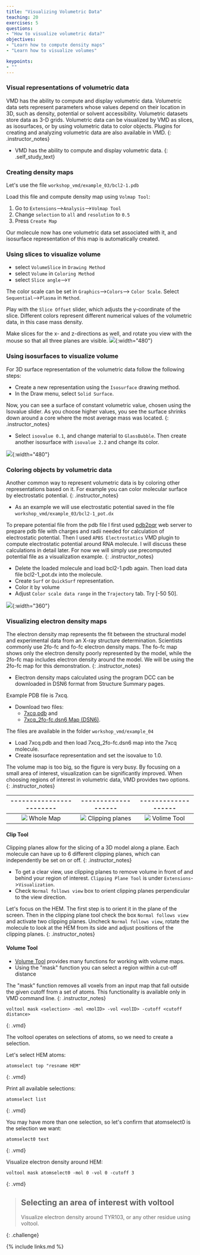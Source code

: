 ```yaml
---
title: "Visualizing Volumetric Data"
teaching: 20
exercises: 5
questions:
- "How to visualize volumetric data?"
objectives:
- "Learn how to compute density maps"
- "Learn how to visualize volumes"

keypoints:
- ""
---
```

### Visual representations of volumetric data
VMD has the ability to compute and display volumetric data. Volumetric data sets represent parameters whose values depend on their location in 3D, such as density, potential or solvent accessibility. Volumetric datasets store data as 3-D grids. Volumetric data can be visualized by VMD as slices, as isosurfaces, or by using volumetric data to color objects. Plugins for creating and analyzing volumetric data are also available in VMD.
{: .instructor_notes}

- VMD has the ability to compute and display volumetric data.
 {: .self_study_text}

### Creating density maps 
Let's use the file `workshop_vmd/example_03/bcl2-1.pdb`

Load this file and compute density map using `Volmap Tool`:
1. Go to `Extensions`-->`Analysis`-->`Volmap Tool`
2. Change `selection` to `all` and `resolution` to `0.5`
3. Press `Create Map`

Our molecule now has one volumetric data set associated with it, and isosurface representation of this map is automatically created.

### Using slices to visualize volume
- select `VolumeSlice` in `Drawing Method`
- select `Volume` in `Coloring Method`
- select `Slice angle`-->`Y`

The color scale can be set in `Graphics`-->`Colors`--> `Color Scale`. Select `Sequential`-->`Plasma` in `Method`.

Play with the `Slice Offset` slider, which adjusts the y-coordinate of the slice. Different colors represent different numerical values of the volumetric data, in this case mass density. 

Make slices for the x- and z-directions as well, and rotate you view with the mouse so that all three planes are visible. 
![](../fig/volSlice.png){:width="480"}

### Using isosurfaces to visualize volume
For 3D surface representation of the volumetric data follow the following steps:

- Create a new representation using the `Isosurface` drawing method. 
- In the Draw menu, select `Solid Surface`. 

Now, you can see a surface of constant volumetric value, chosen using the Isovalue slider. As you choose higher values, you see the surface shrinks down around a core where the most average mass was located. 
{: .instructor_notes}

- Select `isovalue 0.1`, and change material to `GlassBubble`. Then create another isosurface with `isovalue 2.2` and change its color.

![](../fig/isoSurf.png){:width="480"}

### Coloring objects by volumetric data
Another common way to represent volumetric data is by coloring other representations based on it. For example you can color molecular surface by electrostatic potential.
{: .instructor_notes}

- As an example we will use electrostatic potential saved in the file `workshop_vmd/example_03/bcl2-1_pot.dx`

To prepare potential file from the pdb file I first used [pdb2pqr](https://server.poissonboltzmann.org) web server to prepare pdb file with charges and radii needed for calculation of electrostatic potential. Then I used `APBS Electrostatics` VMD plugin to compute electrostatic potential around RNA molecule. I will discuss these calculations in detail later. For now we will simply use precomputed potential file as a visualization example. 
{: .instructor_notes}

- Delete the loaded molecule and load bcl2-1.pdb again. Then load data file bcl2-1_pot.dx into the molecule. 
- Create `Surf` or `QuickSurf` representation.
- Color it by volume
- Adjust `Color scale data range` in the `Trajectory` tab. Try [-50 50].

![](../fig/pot.png){:width="360"}

### Visualizing electron density maps

The electron density map represents the fit between the structural model  and experimental data from an X-ray structure determination. Scientists commonly use 2fo-fc and fo-fc electron density maps.  The fo-fc  map shows only the electron density poorly represented by the model, while the 2fo-fc map includes electron density around the model. We will be using the 2fo-fc map for this demonstration. 
{: .instructor_notes}


- Electron density maps calculated using the program DCC can be downloaded in DSN6 format from Structure Summary pages.

Example PDB file is 7xcq. 
- Download two files:
    - [7xcq.pdb](https://files.rcsb.org/download/7xcq.pdb) and
    - [7xcq_2fo-fc.dsn6 Map (DSN6)](https://edmaps.rcsb.org/maps/7xcq_2fofc.dsn6). 

The files are available in the folder `workshop_vmd/example_04`

- Load 7xcq.pdb and then load 7xcq_2fo-fc.dsn6 map into the 7xcq molecule.
- Create isosurface representation and set the isovalue to 1.0.

The volume map is too big, so the figure is very busy. By focusing on a small area of interest, visualization can be significantly improved. When choosing regions of interest in volumetric data, VMD provides two options.
{: .instructor_notes}


|------------------------|-------------------|-------------------|
|:----------------------:|:-----------------:|:-----------------:|
| ![](../fig/7xcq-d1.png) Whole Map | ![](../fig/7xcq-d2.png) Clipping planes | ![](../fig/7xcq-d3.png) Volime Tool | 


#### Clip Tool

Clipping planes allow for the slicing of a 3D model along a plane. Each molecule can have up to 6 different clipping planes, which can independently be set on or off. 
{: .instructor_notes}

- To get a clear view, use clipping planes to remove volume in front of and behind your region of interest. `Clipping Plane Tool` is under `Extensions`->`Visualization`.  
- Check `Normal follows view` box to orient clipping planes perpendicular to the view direction.  

Let's focus on the HEM. The first step is to orient it in the plane of the screen. Then in the clipping plane tool check the box `Normal follows view` and activate two clipping planes. Uncheck `Normal follows view`, rotate the molecule to look at the HEM from its side and adjust positions of the clipping planes.
{: .instructor_notes}

#### Volume Tool
- [Volume Tool](https://www.ks.uiuc.edu/Research/vmd/vmd-1.9.4/ug/node158.html) 
provides many functions for working with volume maps. 
- Using the "mask" function you can select a region within a cut-off distance

The "mask" function removes all voxels from an input map that fall outside the given cutoff from a set of atoms. This functionality is available only in VMD command line. 
{: .instructor_notes}

~~~
voltool mask <selection> -mol <molID> -vol <volID> -cutoff <cutoff distance>
~~~
{: .vmd}

The voltool operates on selections of atoms, so we need to create a selection. 

Let's select HEM atoms: 
~~~
atomselect top "resname HEM"
~~~
{: .vmd}

Print all available selections:
~~~
atomselect list
~~~
{: .vmd}

You may have more than one selection, so let's confirm that atomselect0 is the selection we want:
~~~
atomselect0 text
~~~
{: .vmd}

Visualize electron density around HEM:
~~~
voltool mask atomselect0 -mol 0 -vol 0 -cutoff 3
~~~
{: .vmd}
>## Selecting an area of interest with voltool
>Visualize electron density around TYR103, or any other residue using voltool.
>
{: .challenge}

{% include links.md %}